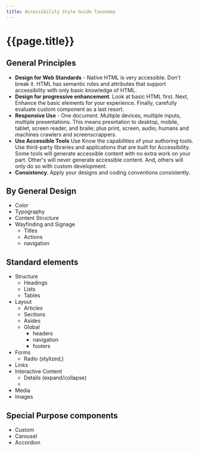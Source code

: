 ```yaml
---
title: Accessibility Style Guide Taxonomy
---
```

# {{page.title}}
## General Principles
* __Design for Web Standards__ - Native HTML is very accessible. Don't break it. HTML has semantic roles and attributes that support accessibility with only basic knowledge of HTML.
* __Design for progressive enhancement__.  Look at basic HTML first.  Next, Enhance the  basic elements for your experience.  Finally, carefully evaluate custom component as a last resort.
* __Responsive Use__ - One document. Multiple devices, multiple inputs, multiple presentations.  This means presntation to desktop, mobile, tablet, screen reader, and braile; plus print, screen, audio; humans and machines crawlers and screenscrappers.
* __Use Accessible Tools__ Use Know the capabilities of your authoring tools.  Use third-party libraries and applications that are built for Accessibility.  Some tools will generate accessible content with no extra work on your part.  Other's will never generate accessible content.  And, others will only do so with custom development.
* __Consistency__.  Apply your designs and coding conventions consistently.

## By General Design
* Color
* Typography
* Content Structure
* Wayfinding and Signage
  * Titles
  * Actions
  * navigation

## Standard elements

* Structure
  * Headings
  * Lists
  * Tables
* Layout
  * Articles
  * Sections
  * Asides
  * Global
    * headers
    * navigation
    * footers
* Forms
  * Radio (stylized,)
* Links
* Interactive Content
  * Details (expand/collapse)
  *
* Media
* Images

## Special Purpose components
  * Custom
  * Carousel
  * Accordion
